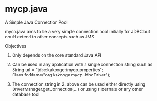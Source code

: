 mycp.java
=========

A Simple Java Connection Pool

mycp.java aims to be a very simple connection pool initially for JDBC but could extend to other concepts such as JMS.

Objectives
1. Only depends on the core standard Java API

2. Can be used in any application with a single connection string such as 
	String url = "jdbc:kakooge:<file-system-path-to>/mycp.properties";
	Class.forName("org.kakooge.mycp.JdbcDriver");

3. The connection string in 2. above can be used either directly using DriverManager.getConnection(...) or using Hibernate or any other database tool
